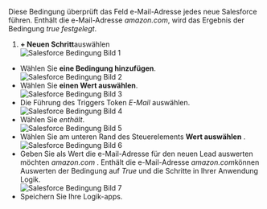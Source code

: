 Diese Bedingung überprüft das Feld e-Mail-Adresse jedes neue Salesforce führen. Enthält die e-Mail-Adresse *amazon.com*, wird das Ergebnis der Bedingung *true festgelegt*.

1. **+ Neuen Schritt**auswählen  
![Salesforce Bedingung Bild 1](./media/connectors-create-api-salesforce/condition-1.png)   
- Wählen Sie **eine Bedingung hinzufügen**.    
![Salesforce Bedingung Bild 2](./media/connectors-create-api-salesforce/condition-2.png)  
- Wählen Sie **einen Wert auswählen**.    
![Salesforce Bedingung Bild 3](./media/connectors-create-api-salesforce/condition-3.png)  
- Die Führung des Triggers Token *E-Mail* auswählen.    
![Salesforce Bedingung Bild 4](./media/connectors-create-api-salesforce/condition-4.png)  
- Wählen Sie *enthält*.      
![Salesforce Bedingung Bild 5](./media/connectors-create-api-salesforce/condition-5.png)  
- Wählen Sie am unteren Rand des Steuerelements **Wert auswählen** .     
![Salesforce Bedingung Bild 6](./media/connectors-create-api-salesforce/condition-6.png)  
- Geben Sie als Wert die e-Mail-Adresse für den neuen Lead auswerten möchten *amazon.com* . Enthält die e-Mail-Adresse *amazon.com*können Auswerten der Bedingung auf *True* und die Schritte in Ihrer Anwendung Logik.    
![Salesforce Bedingung Bild 7](./media/connectors-create-api-salesforce/condition-7.png)  
- Speichern Sie Ihre Logik-apps.  

